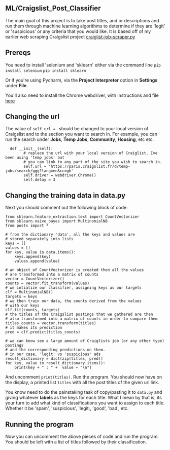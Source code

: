 ## ML/Craigslist_Post_Classifier
The main goal of this project is to take post titles, and or descriptions and run them through machine learning algorithms 
to determine if they are 'legit' or 'suspicious' or any criteria that you would like.
It is based off of my earlier web scraping Craigslist project 
[craiglist-job-scraper.py](https://github.com/dacelo-n/web-scraping-automation/blob/master/craigslist-job-scraper.py)
## Prereqs
You need to install 'selenium and 'sklearn' either via the command line
`pip install selenium`
`pip install sklearn`

Or if you're using Pycharm, via the **Project Interpreter** option in **Settings** under **File**.

You'll also need to install the Chrome webdriver, with instructions and file [here](http://chromedriver.chromium.org/downloads)

## Changing the url

The value of `self.url = ` should be changed to your local version of Craigslist and to the section you want to search in.
For example, you can run the search under **Jobs**, **Temp Jobs**, **Community**, **Housing**, etc etc.

```
  def __init__(self):
        # replace the url with your local version of Craiglist. Ive been using 'temp jobs' but
        # you can link to any part of the site you wish to search in.
        self.url = 'https://paris.craigslist.fr/d/temp-jobs/search/ggg?lang=en&cc=gb'
        self.driver = webdriver.Chrome()
        self.delay = 3

```
## Changing the training data in data.py
Next you should comment out the following block of code:
```
from sklearn.feature_extraction.text import CountVectorizer
from sklearn.naive_bayes import MultinomialNB
from posts import *

# from the dictionary 'data', all the keys and values are 
# stored separately into lists
keys = []
values = []
for key, value in data.items():
    keys.append(key)
    values.append(value)

# an object of CountVectorizer is created then all the values 
# are transformed into a matrix of counts
vector = CountVectorizer()
counts = vector.fit_transform(values)
# we intialize our classifier, assigning keys as our targets
clf = MultinomialNB()
targets = keys
# we then train our data, the counts derived from the values
# with our keys
clf.fit(counts, targets)
# the titles of the Craigslist postings that we gathered are then
# also transformed into a matrix of counts in order to compare them
titles_counts = vector.transform(titles)
# it makes its prediction
pred = clf.predict(titles_counts)

# we can know see a large amount of Craiglists job (or any other type) postings
# and the corresponding predictions on them. 
# in our case, 'legit' vs 'suspicious' ads
result_dictionary = dict(zip(titles, pred))
for key, value in result_dictionary.items():
    print(key + " : " +  value + "\n")
```
And uncomment `print(titles)`. Run the program. You should now have on the display, a printed list `titles` with all the post 
titles of the given url link. 

You know need to do the painstaking task of copy/pasting it to `data.py` and giving whatever **labels** as the keys for each title.
What I mean by that is, its your turn to add what kind of classifications you want to assign to each title. Whether it be 'spam', 
'suspicious', 'legit;, 'good', 'bad', etc.
## Running the program
Now you can uncomment the above pieces of code and run the program. You should be left with a list of titles followed by their
classification.
